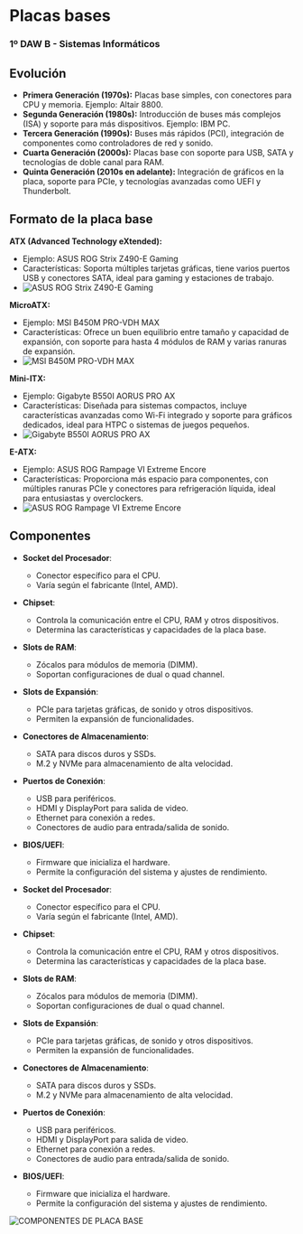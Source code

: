 # Placas bases
### 1º DAW B - Sistemas Informáticos

## Evolución
- **Primera Generación (1970s):** Placas base simples, con conectores para CPU y memoria. Ejemplo: Altair 8800.
- **Segunda Generación (1980s):** Introducción de buses más complejos (ISA) y soporte para más dispositivos. Ejemplo: IBM PC.
- **Tercera Generación (1990s):** Buses más rápidos (PCI), integración de componentes como controladores de red y sonido.
- **Cuarta Generación (2000s):** Placas base con soporte para USB, SATA y tecnologías de doble canal para RAM.
- **Quinta Generación (2010s en adelante):** Integración de gráficos en la placa, soporte para PCIe, y tecnologías avanzadas como UEFI y Thunderbolt.

## Formato de la placa base
**ATX (Advanced Technology eXtended):**
- Ejemplo: ASUS ROG Strix Z490-E Gaming
- Características: Soporta múltiples tarjetas gráficas, tiene varios puertos USB y conectores SATA, ideal para gaming y estaciones de trabajo.
- ![ASUS ROG Strix Z490-E Gaming](https://thumb.pccomponentes.com/w-530-530/articles/1079/10791369/1733-asus-rog-strix-z790-e-gaming-wifi-ii.jpg)
  
**MicroATX:**
- Ejemplo: MSI B450M PRO-VDH MAX
- Características: Ofrece un buen equilibrio entre tamaño y capacidad de expansión, con soporte para hasta 4 módulos de RAM y varias ranuras de expansión.
- ![MSI B450M PRO-VDH MAX](https://thumb.pccomponentes.com/w-530-530/articles/24/243062/1.jpg)
  
**Mini-ITX:**
- Ejemplo: Gigabyte B550I AORUS PRO AX
- Características: Diseñada para sistemas compactos, incluye características avanzadas como Wi-Fi integrado y soporte para gráficos dedicados, ideal para HTPC o sistemas de juegos pequeños.
- ![Gigabyte B550I AORUS PRO AX](https://thumb.pccomponentes.com/w-530-530/articles/30/300757/1892-gigabyte-b550i-aorus-pro-ax.jpg)

**E-ATX:**
- Ejemplo: ASUS ROG Rampage VI Extreme Encore
- Características: Proporciona más espacio para componentes, con múltiples ranuras PCIe y conectores para refrigeración líquida, ideal para entusiastas y overclockers.
- ![ASUS ROG Rampage VI Extreme Encore](https://m.media-amazon.com/images/I/71I2Z7LaoYL._AC_SX679_.jpg)

## Componentes

- **Socket del Procesador**: 
  - Conector específico para el CPU.
  - Varía según el fabricante (Intel, AMD).

- **Chipset**: 
  - Controla la comunicación entre el CPU, RAM y otros dispositivos.
  - Determina las características y capacidades de la placa base.

- **Slots de RAM**: 
  - Zócalos para módulos de memoria (DIMM).
  - Soportan configuraciones de dual o quad channel.

- **Slots de Expansión**: 
  - PCIe para tarjetas gráficas, de sonido y otros dispositivos.
  - Permiten la expansión de funcionalidades.

- **Conectores de Almacenamiento**: 
  - SATA para discos duros y SSDs.
  - M.2 y NVMe para almacenamiento de alta velocidad.

- **Puertos de Conexión**: 
  - USB para periféricos.
  - HDMI y DisplayPort para salida de video.
  - Ethernet para conexión a redes.
  - Conectores de audio para entrada/salida de sonido.

- **BIOS/UEFI**: 
  - Firmware que inicializa el hardware.
  - Permite la configuración del sistema y ajustes de rendimiento.

- **Socket del Procesador**: 
  - Conector específico para el CPU.
  - Varía según el fabricante (Intel, AMD).

- **Chipset**: 
  - Controla la comunicación entre el CPU, RAM y otros dispositivos.
  - Determina las características y capacidades de la placa base.

- **Slots de RAM**: 
  - Zócalos para módulos de memoria (DIMM).
  - Soportan configuraciones de dual o quad channel.

- **Slots de Expansión**: 
  - PCIe para tarjetas gráficas, de sonido y otros dispositivos.
  - Permiten la expansión de funcionalidades.

- **Conectores de Almacenamiento**: 
  - SATA para discos duros y SSDs.
  - M.2 y NVMe para almacenamiento de alta velocidad.

- **Puertos de Conexión**: 
  - USB para periféricos.
  - HDMI y DisplayPort para salida de video.
  - Ethernet para conexión a redes.
  - Conectores de audio para entrada/salida de sonido.

- **BIOS/UEFI**: 
  - Firmware que inicializa el hardware.
  - Permite la configuración del sistema y ajustes de rendimiento.

![COMPONENTES DE PLACA BASE](https://probandohardware.com/wp-content/uploads/2020/07/3.0_conexiones.jpg)
